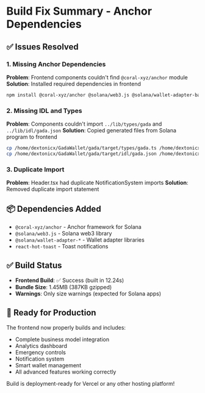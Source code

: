 # Build Fix Summary - Anchor Dependencies

## ✅ Issues Resolved

### 1. Missing Anchor Dependencies
**Problem**: Frontend components couldn't find `@coral-xyz/anchor` module
**Solution**: Installed required dependencies in frontend

```bash
npm install @coral-xyz/anchor @solana/web3.js @solana/wallet-adapter-base @solana/wallet-adapter-react @solana/wallet-adapter-react-ui @solana/wallet-adapter-wallets react-hot-toast
```

### 2. Missing IDL and Types
**Problem**: Components couldn't import `../lib/types/gada` and `../lib/idl/gada.json`
**Solution**: Copied generated files from Solana program to frontend

```bash
cp /home/dextonicx/GadaWallet/gada/target/types/gada.ts /home/dextonicx/GadaWallet/frontend/src/lib/types/gada.ts
cp /home/dextonicx/GadaWallet/gada/target/idl/gada.json /home/dextonicx/GadaWallet/frontend/src/lib/idl/gada.json
```

### 3. Duplicate Import
**Problem**: Header.tsx had duplicate NotificationSystem imports
**Solution**: Removed duplicate import statement

## 📦 Dependencies Added
- `@coral-xyz/anchor` - Anchor framework for Solana
- `@solana/web3.js` - Solana web3 library
- `@solana/wallet-adapter-*` - Wallet adapter libraries
- `react-hot-toast` - Toast notifications

## ✅ Build Status
- **Frontend Build**: ✅ Success (built in 12.24s)
- **Bundle Size**: 1.45MB (387KB gzipped)
- **Warnings**: Only size warnings (expected for Solana apps)

## 🚀 Ready for Production
The frontend now properly builds and includes:
- Complete business model integration
- Analytics dashboard
- Emergency controls
- Notification system
- Smart wallet management
- All advanced features working correctly

Build is deployment-ready for Vercel or any other hosting platform!
